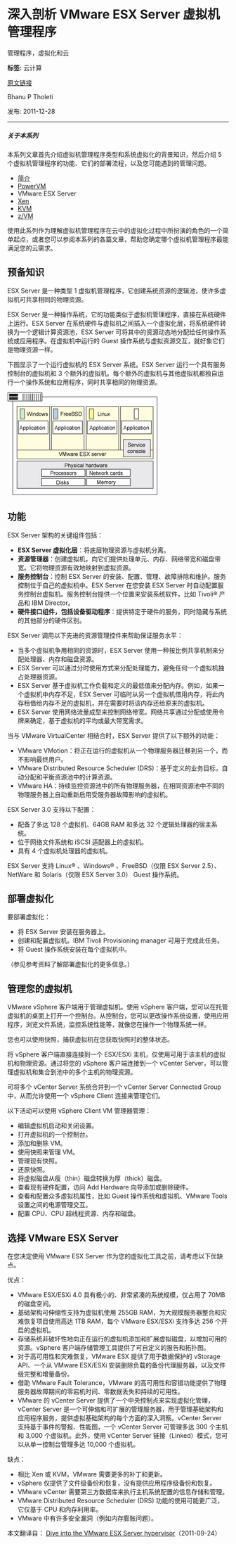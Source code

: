 # 深入剖析 VMware ESX Server 虚拟机管理程序
管理程序，虚拟化和云

**标签:** 云计算

[原文链接](https://developer.ibm.com/zh/articles/cl-hypervisorcompare-vmwareesx/)

Bhanu P Tholeti

发布: 2011-12-28

* * *

##### 关于本系列

本系列文章首先介绍虚拟机管理程序类型和系统虚拟化的背景知识，然后介绍 5 个虚拟机管理程序的功能、它们的部署流程，以及您可能遇到的管理问题。

- [简介](http://www.ibm.com/developerworks/cn/cloud/library/cl-hypervisorcompare/)
- [PowerVM](http://www.ibm.com/developerworks/cn/cloud/library/cl-hypervisorcompare-powervm/)
- VMware ESX Server
- [Xen](http://www.ibm.com/developerworks/cn/cloud/library/cl-hypervisorcompare-xen/)
- [KVM](http://www.ibm.com/developerworks/cn/cloud/library/cl-hypervisorcompare-kvm/)
- [z/VM](http://www.ibm.com/developerworks/cn/cloud/library/cl-hypervisorcompare-zvm/)

使用此系列作为理解虚拟机管理程序在云中的虚拟化过程中所扮演的角色的一个简单起点，或者您可以参阅本系列的各篇文章，帮助您确定哪个虚拟机管理程序最能满足您的云需求。

## 预备知识

ESX Server 是一种类型 1 虚拟机管理程序，它创建系统资源的逻辑池，使许多虚拟机可共享相同的物理资源。

ESX Server 是一种操作系统，它的功能类似于虚拟机管理程序，直接在系统硬件上运行。ESX Server 在系统硬件与虚拟机之间插入一个虚拟化层，将系统硬件转换为一个逻辑计算资源池，ESX Server 可将其中的资源动态地分配给任何操作系统或应用程序。在虚拟机中运行的 Guest 操作系统与虚拟资源交互，就好象它们是物理资源一样。

下图显示了一个运行虚拟机的 ESX Server 系统。ESX Server 运行一个具有服务控制台的虚拟机和 3 个额外的虚拟机。每个额外的虚拟机与其他虚拟机都独自运行一个操作系统和应用程序，同时共享相同的物理资源。

![VMware ESX Server](../ibm_articles_img/cl-hypervisorcompare-vmwareesx_images_figure4.gif)

## 功能

ESX Server 架构的关键组件包括：

- **ESX Server 虚拟化层**：将底层物理资源与虚拟机分离。
- **资源管理器**：创建虚拟机，向它们提供处理单元、内存、网络带宽和磁盘带宽。它将物理资源有效地映射到虚拟资源。
- **服务控制台**：控制 ESX Server 的安装、配置、管理、故障排除和维护。服务控制位于自己的虚拟机中。ESX Server 在您安装 ESX Server 时自动配置服务控制台虚拟机。服务控制台提供一个位置来安装系统软件，比如 Tivoli® 产品和 IBM Director。
- **硬件接口组件，包括设备驱动程序**：提供特定于硬件的服务，同时隐藏与系统的其他部分的硬件区别。

ESX Server 调用以下先进的资源管理控件来帮助保证服务水平：

- 当多个虚拟机争用相同的资源时，ESX Server 使用一种按比例共享机制来分配处理器、内存和磁盘资源。
- ESX Server 可以通过分时使用方式来分配处理能力，避免任何一个虚拟机独占处理器资源。
- ESX Server 基于虚拟机工作负载和定义的最低值来分配内存。例如，如果一个虚拟机中内存不足，ESX Server 可临时从另一个虚拟机借用内存，将此内存租借给内存不足的虚拟机，并在需要时将该内存还给原来的虚拟机。
- ESX Server 使用网络流量成型来控制网络带宽。网络共享通过分配或使用令牌来确定，基于虚拟机的平均或最大带宽需求。

当与 VMware VirtualCenter 相结合时，ESX Server 提供了以下额外的功能：

- VMware VMotion：将正在运行的虚拟机从一个物理服务器迁移到另一个，而不影响最终用户。
- VMware Distributed Resource Scheduler (DRS)：基于定义的业务目标，自动分配和平衡资源池中的计算资源。
- VMware HA：持续监控资源池中的所有物理服务器，在相同资源池中不同的物理服务器上自动重新启用受服务器故障影响的虚拟机。

ESX Server 3.0 支持以下配置：

- 配备了多达 128 个虚拟机、64GB RAM 和多达 32 个逻辑处理器的宿主系统。
- 位于网络文件系统和 iSCSI 适配器上的虚拟机。
- 具有 4 个虚拟机处理器的虚拟机。

ESX Server 支持 Linux® 、Windows® 、FreeBSD（仅限 ESX Server 2.5）、NetWare 和 Solaris（仅限 ESX Server 3.0） Guest 操作系统。

## 部署虚拟化

要部署虚拟化：

- 将 ESX Server 安装在服务器上。
- 创建和配置虚拟机。IBM Tivoli Provisioning manager 可用于完成此任务。
- 将 Guest 操作系统安装在每个虚拟机中。

（参见参考资料了解部署虚拟化的更多信息。）

## 管理您的虚拟机

VMware vSphere 客户端用于管理虚拟机。使用 vSphere 客户端，您可以在托管虚拟机的桌面上打开一个控制台。从控制台，您可以更改操作系统设置，使用应用程序，浏览文件系统，监控系统性能等，就像您在操作一个物理系统一样。

您也可以使用快照，捕获虚拟机在您获取快照时的整体状态。

将 vSphere 客户端直接连接到一个 ESX/ESXi 主机，仅使用可用于该主机的虚拟机和物理资源。通过将您的 vSphere 客户端连接到一个 vCenter Server，可以管理虚拟机和集合到池中的多个主机的物理资源。

可将多个 vCenter Server 系统合并到一个 vCenter Server Connected Group 中，从而允许使用一个 vSphere Client 连接来管理它们。

以下活动可以使用 vSphere Client VM 管理器管理：

- 编辑虚拟机启动和关闭设置。
- 打开虚拟机的一个控制台。
- 添加和删除 VM。
- 使用快照来管理 VM。
- 管理现有快照。
- 还原快照。
- 将虚拟磁盘从瘦（thin）磁盘转换为厚（thick）磁盘。
- 查看现有硬件配置，访问 Add Hardware 向导添加或删除硬件。
- 查看和配置众多虚拟机属性，比如 Guest 操作系统和虚拟机、VMware Tools 设置之间的电源管理交互。
- 配置 CPU、CPU 超线程资源、内存和磁盘。

## 选择 VMware ESX Server

在您决定使用 VMware ESX Server 作为您的虚拟化工具之前，请考虑以下优缺点。

优点：

- VMware ESX/ESXi 4.0 具有极小的、非常紧凑的系统规模，仅占用了 70MB 的磁盘空间。
- 基础架构可伸缩性支持为虚拟机使用 255GB RAM，为大规模服务器整合和灾难恢复项目使用高达 1TB RAM，每个 VMware ESX/ESXi 支持多达 256 个开启的虚拟机。
- 存储系统非破坏性地向正在运行的虚拟机添加和扩展虚拟磁盘，以增加可用的资源。vSphere 客户端存储管理工具提供了可自定义的报告和拓扑图。
- 对于高可用性和灾难恢复，VMware ESX 提供了用于数据保护的 vStorage API、一个从 VMware ESX/ESXi 安装删除负载的备份代理服务器，以及文件级完整和增量备份。
- 借助 VMware Fault Tolerance，VMware 的高可用性和容错功能提供了物理服务器故障期间的零宕机时间、零数据丢失和持续的可用性。
- VMware 的 vCenter Server 提供了一个中央控制点来实现虚拟化管理，vCenter Server 是一个可伸缩和可扩展的管理服务器，用于管理基础架构和应用程序服务，提供虚拟基础架构的每个方面的深入洞察。vCenter Server 支持基于事件的警报、性能图，一个 vCenter Server 可管理多达 300 个主机和 3,000 个虚拟机。此外，使用 vCenter Server 链接（Linked）模式，您可以从单一控制台管理多达 10,000 个虚拟机。

缺点：

- 相比 Xen 或 KVM，VMware 需要更多的补丁和更新。
- vSphere 仅提供了文件级备份和恢复，没有提供应用程序级备份和恢复。
- VMware vCenter 需要第三方数据库来执行主机系统配置的信息存储和管理。
- VMware Distributed Resource Scheduler (DRS) 功能的使用可能更广泛，它仅基于 CPU 和内存利用率。
- VMware 中有许多安全漏洞（例如内存膨胀问题）。

本文翻译自： [Dive into the VMware ESX Server hypervisor](https://developer.ibm.com/articles/cl-hypervisorcompare-vmwareesx/)（2011-09-24）